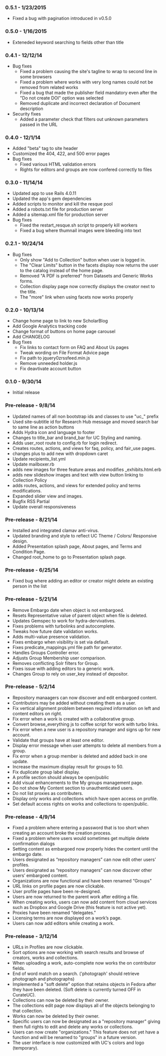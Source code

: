 ### 0.5.1 - 1/23/2015
* Fixed a bug with pagination introduced in v0.5.0

### 0.5.0 - 1/16/2015
* Exteneded keyword searching to fields other than title

### 0.4.1 - 12/12/14

* Bug fixes
  * Fixed a problem causing the site's tagline to wrap to second line in some browsers
  * Fixed a problem where works with very long names could not be removed from related works
  * Fixed a bug that made the publisher field mandatory even after the "Do not create DOI" option was selected
  * Removed duplicate and incorrect declaration of Document description
* Security fixes
  * Added a parameter check that filters out unknown parameters passed in the URL

### 0.4.0 - 12/1/14

* Added "beta" tag to site header
* Customized the 404, 422, and 500 error pages
* Bug fixes
  * Fixed various HTML validation errors
  * Rights for editors and groups are now confered correctly to files

### 0.3.0 - 11/14/14

* Updated app to use Rails 4.0.11
* Updated the app's gem dependencies
* Added scripts to monitor and kill the resque pool
* Added a robots.txt file for production server
* Added a sitemap.xml file for production server
* Bug fixes
  * Fixed the restart_resque.sh script to properly kill workers
  * Fixed a bug where thumnail images were bleeding into text

### 0.2.1 - 10/24/14

* Bug fixes
  * Only show "Add to Collection" button when user is logged in.
  * The "Clear Limits" button in the facets display now returns the user to the catalog instead of the home page.
  * Removed "A PDF is preferred" from Datasets and Generic Works forms.
  * Collection display page now correctly displays the creator next to the title.
  * The "more" link when using facets now works properly

### 0.2.0 - 10/13/14

* Change home page to link to new ScholarBlog
* Add Google Analytics tracking code
* Change format of buttons on home page carousel
* Add CHANGELOG
* Bug fixes
  * Fix links to contact form on FAQ and About Us pages
  * Tweak wording on File Format Advice page
  * Fix path to jquery0zrssfeed.min.js
  * Remove unneeded holder.js
  * Fix deavtivate account button


### 0.1.0 - 9/30/14

* Initial release

### Pre-release - 9/8/14

* Updated names of all non bootstrap ids and classes to use "uc_" prefix
* Used site-subtitle id for Research Hub message and moved search bar to same line as action buttons
* Adds Hydra icon and language to footer
* Changes to title_bar and brand_bar for UC Styling and naming.
* Adds user_root route to config.rb for login redirect.
* Creates routes, actions, and views for faq, policy, and fair_use pages.
* changes plus to add new with dropdown caret
* Update recipients_list.yml
* Update mailboxer.rb
* adds new images for three feature areas and modifies _exhibits.html.erb
* adds new slideshow images and text with view button linking to Collection Policy
* adds routes, actions, and views for extended policy and terms modifications.
* Expanded slider view and images.
* Bugfix RSS Partial
* Update overall responsiveness

### Pre-release - 8/21/14

* Installed and integrated clamav anti-virus.
* Updated branding and style to reflect UC Theme / Colors/ Responsive design.
* Added Presentation splash page, About pages, and Terms and Condition Page.
* Changed root_home to go to Presentation splash page.

### Pre-release - 6/25/14

* Fixed bug where adding an editor or creator might delete an existing person in the list

### Pre-release - 5/21/14

* Remove Embargo date when object is not embargoed.
* Resets Representative value of parent object when file is deleted.
* Updates Gemspec to work for hydra-dervivatives.
* Fixes problems with turbolinks and autocomplete.
* Tweaks how future date validation works.
* Adds multi-value presence validation.
* Fixes embargo when visibility is set via default.
* Fixes predicate_mappings.yml file path for generator.
* Handles Groups Controller error.
* Adjusts Group Membership user comparison.
* Removes conflicting Solr filters for Group.
* Fixes issue with adding editors to a generic work.
* Changes Group to rely on user_key instead of depositor.

### Pre-release - 5/2/14

* Repository manaagers can now discover and edit embargoed content.
* Contributors may be added without creating them as a user. 
* Fix vertical alignment problem between required information on left and content editors on right. 
* Fix error when a work is created with a collaborative group.
* Convert browse_everything js to coffee script for work with turbo links.
* Fix error when a new user is a repository manager and signs up for new account.
* Validate that groups have at least one editor.
* Display error message when user attempts to delete all members from a group.
* Fix error when a group member is deleted and added back in one update.
* Increase the maximum display result for groups to 50.
* Fix duplicate group label display.
* A profile section should always be open/public
* Add visual enhancements to the My groups management page.
* Do not show My Content section to unauthenticated users.
* Do not list proxies as contributers.
* Display only works and collections which have open access on profile.
* Set default access rights on works and collections to open/public.

### Pre-release - 4/9/14

* Fixed a problem where entering a password that is too short when creating an account broke the creation process.
* Fixed a problem where users would sometimes get multiple delete confirmation dialogs
* Setting content as embargoed now properly hides the content until the embargo date.
* Users designated as “repository managers” can now edit other users’ profiles.
* Users designated as “repository managers” can now discover other users’ embargoed content.
* Organizations are now functional and have been renamed “Groups"
* URL links on profile pages are now clickable.
* User profile pages have been re-designed.
* Users are now returned to the parent work after editing a file.
* When creating works, users can now add content from cloud services such as Dropbox and Google Drive (this feature is not active yet).
* Proxies have been renamed “delegates."
* Licensing terms are now displayed on a work’s page.
* Users can now add editors while creating a work.

### Pre-release - 3/12/14

* URLs in Profiles are now clickable.
* Sort options are now working with search results and browse of creators, works and collections.
* When uploading a work, auto-complete now works the on contributor fields.
* End of word match on a search. ('photograph' should retrieve photograph and photographs)
* Implemented a "soft delete" option that retains objects in Fedora after they have been deleted.  (Soft delete is currently turned OFF in CurateUC).
* Collections can now be deleted by their owner.
* The collections edit page now displays all of the objects belonging to that collection.
* Works can now be deleted by their owner.
* Specific users can now be designated as a "repository manager" giving them full rights to edit and delete any works or collections.
* Users can now create "organizations."  This feature does not yet have a function and will be renamed to "groups" in a future version.
* The user interface is now customized with UC's colors and logo (temporary).
